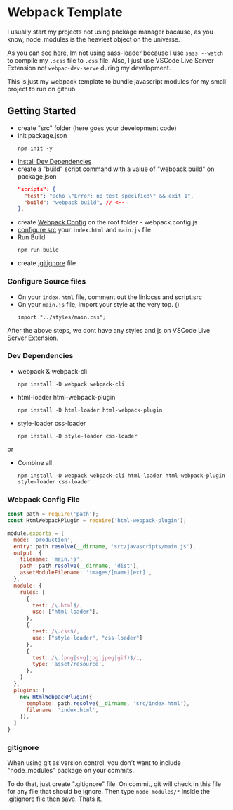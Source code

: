 # Webpack Template

I usually start my projects not using package manager bacause, as you know, node_modules is the heaviest object on the universe. 

As you can see [here](#dev-dependencies), Im not using sass-loader because I use `sass --watch` to compile my `.scss` file to `.css` file. Also, I just use VSCode Live Server Extension not `webpac-dev-serve` during my development.

This is just my webpack template to bundle javascript modules for my small project to run on github.

## Getting Started

  - create "src" folder (here goes your development code)
  - init package.json
    ```
    npm init -y
    ```
  - [Install Dev Dependencies](#dev-dependencies)
  - create a "build" script command with a value of "webpack build" on package.json 
    ```json
    "scripts": {
      "test": "echo \"Error: no test specified\" && exit 1",
      "build": "webpack build", // <--
    },
    ```
  - create [Webpack Config](#webpack-config-file) on the root folder - webpack.config.js
  - [configure src](#configure-source-files) your `index.html` and `main.js` file
  - Run Build
    ```
    npm run build
    ```
  - create [.gitignore](#gitignore) file

### Configure Source files

  - On your `index.html` file, comment out the link:css and script:src
  - On your `main.js` file, import your style at the very top. ()
    ```
    import "../styles/main.css";
    ```

  After the above steps, we dont have any styles and js on VSCode Live Server Extension.

### Dev Dependencies

  - webpack & webpack-cli
    ```
    npm install -D webpack webpack-cli
    ```
  - html-loader html-webpack-plugin
    ```
    npm install -D html-loader html-webpack-plugin
    ```
  - style-loader css-loader
    ```
    npm install -D style-loader css-loader
    ```

  or

  - Combine all
    ```
    npm install -D webpack webpack-cli html-loader html-webpack-plugin style-loader css-loader
    ```

### Webpack Config File

  ```js
  const path = require('path');
  const HtmlWebpackPlugin = require('html-webpack-plugin');

  module.exports = {
    mode: 'production',
    entry: path.resolve(__dirname, 'src/javascripts/main.js'),
    output: {
      filename: 'main.js',
      path: path.resolve(__dirname, 'dist'),
      assetModuleFilename: 'images/[name][ext]',
    },
    module: {
      rules: [
        {
          test: /\.html$/,
          use: ["html-loader"],
        },
        {
          test: /\.css$/,
          use: ["style-loader", "css-loader"]
        },
        {
          test: /\.(png|svg|jpg|jpeg|gif)$/i,
          type: 'asset/resource', 
        },
      ]
    },
    plugins: [
      new HtmlWebpackPlugin({
        template: path.resolve(__dirname, 'src/index.html'),
        filename: 'index.html',
      }),
    ]
  }
  ```

### gitignore

When using git as version control, you don't want to include "node_modules" package on your commits.

To do that, just create ".gitignore" file. On commit, git will check in this file for any file that should be ignore. Then type `node_modules/*` inside the .gitignore file then save. Thats it.